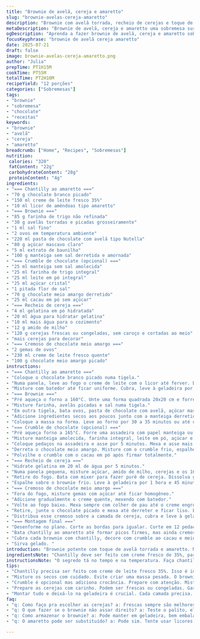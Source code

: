 ```yaml
---
title: "Brownie de avelã, cereja e amaretto"
slug: "brownie-avelas-cereja-amaretto"
description: "Brownie com avelã torrada, recheio de cerejas e toque de amaretto na chantilly. Massa densa e úmida com base de pasta de chocolate e avelã tipo Nutella. Cobertura cremosa de chocolate meio amargo com purê de cerejas gelatinoso. Crumble crocante opcional com toque de cacau e flor de sal. Texturas distintas, do cremoso ao crocante, contrastam com o sabor frutado das cerejas e amaretto no chantilly. Passa por etapas de resfriamento e cozimento ajustadas para consistência equilibrada. Serve 12. Receita com redução de açúcares e quantidades ajustadas para melhor resultado."
metaDescription: "Brownie de avelã, cereja e amaretto uma sobremesa surpreendente com camadas de sabor intenso e texturas diversas. Perfeito para okupar!"
ogDescription: "Aprenda a fazer brownie de avelã, cereja e amaretto sobremesa onde cada camada traz uma nova surpresa. Texturas e sabores únicos."
focusKeyphrase: "brownie de avelã cereja amaretto"
date: 2025-07-21
draft: false
image: brownie-avelas-cereja-amaretto.png
author: "Julia"
prepTime: PT1H15M
cookTime: PT55M
totalTime: PT2H10M
recipeYield: "12 porções"
categories: ["Sobremesas"]
tags:
- "brownie"
- "sobremesa"
- "chocolate"
- "receitas"
keywords:
- "brownie"
- "avelã"
- "cereja"
- "amaretto"
breadcrumb: ["Home", "Recipes", "Sobremesas"]
nutrition: 
 calories: "320"
 fatContent: "22g"
 carbohydrateContent: "28g"
 proteinContent: "4g"
ingredients:
- "=== Chantilly ao amaretto ==="
- "70 g chocolate branco picado"
- "150 ml creme de leite fresco 35%"
- "10 ml licor de amêndoas tipo amaretto"
- "=== Brownie ==="
- "85 g farinha de trigo não refinada"
- "30 g avelãs torradas e picadas grosseiramente"
- "1 ml sal fino"
- "2 ovos em temperatura ambiente"
- "220 ml pasta de chocolate com avelã tipo Nutella"
- "80 g açúcar mascavo claro"
- "5 ml extrato de baunilha"
- "100 g manteiga sem sal derretida e amornada"
- "=== Crumble de chocolate (opcional) ==="
- "25 ml manteiga sem sal amolecida"
- "25 ml farinha de trigo integral"
- "25 ml leite em pó integral"
- "25 ml açúcar cristal"
- "1 pitada flor de sal"
- "70 g chocolate meio amargo derretido"
- "25 ml cacau em pó sem açúcar"
- "=== Recheio de cereja ==="
- "4 ml gelatina em pó hidratada"
- "20 ml água para hidratar gelatina"
- "10 ml mais água para o cozimento"
- "12 g amido de milho"
- "120 g cerejas frescas ou congeladas, sem caroço e cortadas ao meio"
- "mais cerejas para decorar"
- "=== Cremoso de chocolate meio amargo ==="
- "2 gemas de ovos"
- "230 ml creme de leite fresco quente"
- "100 g chocolate meio amargo picado"
instructions:
- "=== Chantilly ao amaretto ==="
- "Coloque o chocolate branco picado numa tigela."
- "Numa panela, leve ao fogo o creme de leite com o licor até ferver. Despeje quente sobre o chocolate, sem mexer, espere 1 minuto."
- "Misture com batedor até ficar uniforme. Cubra, leve à geladeira por pelo menos 6 horas para firmar."
- "=== Brownie ==="
- "Pré aqueça o forno a 160°C. Unte uma forma quadrada 20x20 cm e forre com papel manteiga, deixando sobra para facilitar desenformar."
- "Misture farinha, avelãs picadas e sal numa tigela."
- "Em outra tigela, bata ovos, pasta de chocolate com avelã, açúcar mascavo e baunilha até ficar homogêneo por uns 2 minutos."
- "Adicione ingredientes secos aos poucos junto com a manteiga derretida, mexendo delicadamente. Misture só até incorporar."
- "Coloque a massa na forma. Leve ao forno por 30 a 35 minutos ou até que um palito saia com migalhas úmidas. Esfrie 25 minutos."
- "=== Crumble de chocolate (opcional) ==="
- "Pré aqueça forno a 165°C. Forre uma assadeira com papel manteiga ou tapete de silicone."
- "Misture manteiga amolecida, farinha integral, leite em pó, açúcar e flor de sal até umedecer tudo, formando pedaços soltos."
- "Coloque pedaços na assadeira e asse por 5 minutos. Mexa e asse mais 5 minutos até dourar. Esfrie 30 minutos."
- "Derreta o chocolate meio amargo. Misture com o crumble frio, espalhe numa superfície lisa. Leve à geladeira por 2 a 3 horas para endurecer."
- "Polvilhe o crumble com o cacau em pó após firmar totalmente."
- "=== Recheio de cereja ==="
- "Hidrate gelatina em 20 ml de água por 5 minutos."
- "Numa panela pequena, misture açúcar, amido de milho, cerejas e os 10 ml de água restantes. Cozinhe mexendo até engrossar."
- "Retire do fogo. Bata com mixer para fazer purê de cereja. Dissolva gelatina nesse purê. Esfrie um pouco."
- "Espalhe sobre o brownie frio. Leve à geladeira por 1 hora e 45 minutos para firmar bem."
- "=== Cremoso de chocolate meio amargo ==="
- "Fora do fogo, misture gemas com açúcar até ficar homogêneo."
- "Adicione gradualmente o creme quente, mexendo com batedor."
- "Volte ao fogo baixo. Mexa sempre com colher de pau até o creme engrossar e cobrir as costas da colher, uns 10 minutos."
- "Retire, junte o chocolate picado e mexa até derreter e ficar liso. Espere amornar 25 minutos."
- "Distribua esse cremoso sobre a camada de cereja, cubra e leve à geladeira por mais 1 hora e 45 minutos até firme."
- "=== Montagem final ==="
- "Desenforme no plano. Corte as bordas para igualar. Corte em 12 pedaços retangulares."
- "Bata chantilly ao amaretto até formar picos firmes, mas ainda cremosos. Transfira para saco de confeitar com bico Saint-Honoré."
- "Cubra cada brownie com chantilly, decore com crumble ao cacau e meio de cereja."
- "Sirva gelado. "
introduction: "Brownie potente com toque de avelã torrada e amaretto. Massa densa, úmida, pasta de chocolate na base que lembra Nutella. Por cima, purê gelatinoso de cereja, criando contraste ácido. Creme de chocolate meio amargo com textura aveludada. Chantilly aromático com amaretto pra dar onda alcoólica e doce. Crumble de chocolate amargo pra crocância, opcional, mas vale o esforço. Tudo junto vira sobremesa de impacto. Não é só mistura, é jogo de texturas, sabores fortes, nuances amargas e doces. Um pouco complexo, exige atenção ao tempo, mas o resultado é compensador. Perfeito para festas, impressiona sem esforço exagerado. Receita adaptable, pode trocar os licores ou usar frutas congeladas. Resfriamento importante para montar camadas firmes e harmoniosas."
ingredientsNote: "Chantilly deve ser feito com creme fresco de 35%, para estabilidade e sabor. Amaretto fácil de encontrar em boas lojas ou álcool de amêndoa caseiro. Avelãs preferidas frescas, torradas levemente para manter o aroma. Substitua farinha branca por integral para textura diferente, mas pode prejudicar leveza do brownie. Pasta de chocolate tipo Nutella aceita troca, mas deve ser cremosa e sabor equilibrado entre chocolate e avelã. Açúcar mascavo garante um sabor mais complexo que branco, mas pode usar o que tiver. Gelatina em pó é mais prática e eficaz que em folha. Cerejas frescas são melhores, mas congeladas descascadas ficam excelentes quando bem cozidas. Chocolate meio amargo deve ter no mínimo 70% cacau para o cremoso, garante sabor marcante. Leite em pó no crumble pode ser substituído por farinha se não tiver, altera textura. A manteiga deve ser sem sal pra controlar salinidade final junto da flor de sal no crumble."
instructionsNote: "O segredo tá no tempo e na temperatura. Faça chantilly de amaretto com antecedência pra firmar. Preaqueça o forno antes para browinie assar uniforme. Bata os ovos com o açúcar e Nutella até ficar pálido, isso ajuda textura. Misture delicadamente os secos pra evitar massa pesada. Verifique ponto do brownie com palito, não pode sair seco, tem que ter migalhas úmidas. Crumble requer atenção no cozimento rápido pra dourar sem queimar. Cobertura tem que esfriar o purê e o cremoso antes de colocar, pra não misturar camadas. Refrigere cada camada no mínimo 90 minutos pra firmar antes de próxima. Chantilly não pode ser batido demais, senão vira manteiga. Montagem final pede delicadeza pra manter camadas visíveis. Sirva gelado, mas não congelado, para textura ideal nos cortes. Pode congelar depois do cremoso, facilita trabalho e mantém sabor. Cortar na faca quente ajuda por partes espécies e limpa. Use saco com bico de confeitar pra apresentação, deixa visual bonito e prático."
tips:
- "Chantilly precisa ser feito com creme de leite fresco 35%. Isso é importante. Não use outro tipo. Estabilidade e sabor garantidos. Amaretto deve ser fácil de achar. Preste atenção. Avelãs preferidas são as frescas. Toste levemente pra manter o aroma. Textura aveludada é o que queremos. Troque farinha branca por integral. Isso muda a estrutura, pode fazer diferença."
- "Misture os secos com cuidado. Evite criar uma massa pesada. O brownie precisa ser leve. O ponto do brownie é crucial. Teste com um palito. Ele deve sair com migalhas úmidas. Não seco. Respeite os tempos de forno. Pré-aqueça sempre. Cozinhar bem as camadas é essencial. Cada uma precisa do seu tempo."
- "Crumble é opcional mas adiciona crocância. Prepare com atenção. Misture tudo até ficar como pedaços soltos. Asse rápido pra não queimar. Cobertura deve esfriar antes de montar. Isso evita camadas mistas. Faça o cremoso com calma. Ele precisa cobrir as costas da colher. Tempo e paciência são importantes."
- "Prepare as cerejas com carinho. Podem ser frescas ou congeladas. Garanta que estejam bem cozidas. O purê é a alma do brownie. Montagem final é onde tudo brilha. Use um saco de confeitar pra apresentação. Isso vai deixar bonito. Corte as bordas pra igualar, pro visual ficar bonito."
- "Montar tudo e deixá-lo na geladeira é crucial. Cada camada precisa. Um resfriamento correto garante que as texturas fiquem firmes. O chantilly não deve ser batido demais. Isso faz virar manteiga. Sirva gelado e não congelado. Isso muda a textura dos cortes. Se precisar, congele depois do cremoso, facilita."
faq:
- "q: Como faço pra escolher as cerejas? a: Frescas sempre são melhores. Congeladas funcionam bem se cozidas direitinho. Muito importante. Mas frescas dá um sabor único. Considere a textura."
- "q: O que fazer se o brownie não assar direito? a: Teste o palito, ele deve sair com migalhas. Se sair seco, assou demais. Preste atenção no tempo, cada forno é diferente. Veja a temperatura também."
- "q: Como armazenar o brownie? a: Pode manter em geladeira, bem embalado pra não ressecar. Ou congele, isso facilita o armazenamento. Quando descongelar, mantê-lo na geladeira de novo. Preste atenção na textura depois."
- "q: O amaretto pode ser substituído? a: Pode sim. Tente usar licores de amêndoa. Alcoólicos e não alcoólicos funcionam, mas a gosto. Note que o sabor muda um pouco."

---
```

